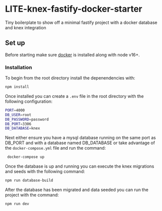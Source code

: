 # LITE-knex-fastify-docker-starter
Tiny boilerplate to show off a minimal fastify project with a docker database and knex integration

## Set up

Before starting make sure [docker](https://www.docker.com/) is installed along with node v16+.

### Installation

To begin from the root directory install the depenendencies with:

```bash
npm install
```

Once installed you can create a `.env` file in the root directory with the following configuration:

```bash
PORT=4000
DB_USER=root
DB_PASSWORD=password
DB_PORT=3306
DB_DATABASE=knex
```

Next either ensure you have a mysql database running on the same port as DB_PORT and with a database named DB_DATABASE or take advantage of the `docker-compose.yml` file and run the command:

```bash
 docker-compose up
```
Once the database is up and running you can execute the knex migrations and seeds with the following command:

```bash
npm run database-build
```

After the database has been migrated and data seeded you can run the project with the command:

```bash
npm run dev
```
